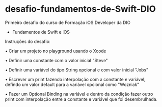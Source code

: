 # desafio-fundamentos-de-Swift-DIO
Primeiro desafio do curso de Formação iOS Developer da DIO

 - Fundamentos de Swift e iOS



Instruções do desafio: 

• Criar um projeto no playground usando o Xcode

• Definir uma constante com o valor inicial "Steve"

• Definir uma variável do tipo String opcional e com valor inicial "Jobs"

• Escrever um print fazendo interpolação com a constante e variável, defindo um valor default para a variável opcional como "Wozniak"

• Fazer um Optional Binding na variável e dentro da condição fazer outro print com interpolação entre a constante e variável que foi desembrulhada.
